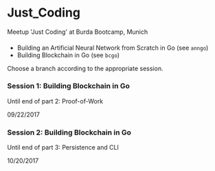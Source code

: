 # Just_Coding
Meetup 'Just Coding' at Burda Bootcamp, Munich
####
- Building an Artificial Neural Network from Scratch in Go (see `anngo`)
- Building Blockchain in Go (see `bcgo`)

Choose a branch according to the appropriate session.


### Session 1: Building Blockchain in Go

Until end of part 2: Proof-of-Work

09/22/2017


### Session 2: Building Blockchain in Go

Until end of part 3: Persistence and CLI

10/20/2017

